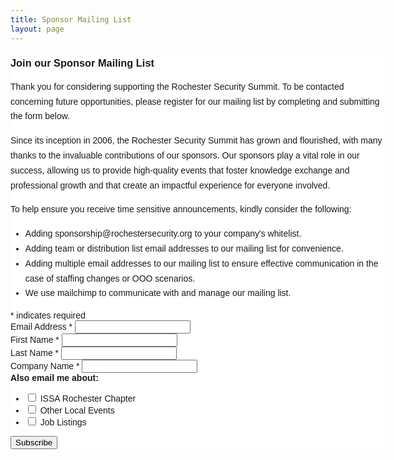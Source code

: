 ```yaml
---
title: Sponsor Mailing List
layout: page
---
```


<!-- Begin Mailchimp Signup Form -->
<link href="//cdn-images.mailchimp.com/embedcode/classic-10_7.css" rel="stylesheet" type="text/css">
<style type="text/css">
	#mc_embed_signup{background:#fff; clear:left; font:14px Helvetica,Arial,sans-serif;  width:600px;}
	/* Add your own Mailchimp form style overrides in your site stylesheet or in this style block.
	   We recommend moving this block and the preceding CSS link to the HEAD of your HTML file. */
</style>
<div id="mc_embed_signup">
<form action="https://rocissa.us10.list-manage.com/subscribe/post?u=d959327774f7ee5c2ce9d4f38&amp;id=ea5d0e85ab" method="post" id="mc-embedded-subscribe-form" name="mc-embedded-subscribe-form" class="validate" target="_blank" novalidate>
    <div id="mc_embed_signup_scroll">
	<h3>Join our Sponsor Mailing List</h3>

<p style="margin: 0 0 15px 0; font-size: 14px; line-height: 1.7em;">Thank you for considering supporting the Rochester Security Summit. To be contacted concerning future opportunities, please register for our mailing list by completing and submitting the form below.</p>

<p style="margin: 0 0 15px 0; font-size: 14px; line-height: 1.7em;">Since its inception in 2006, the Rochester Security Summit has grown and flourished, with many thanks to the invaluable contributions of our sponsors. Our sponsors play a vital role in our success, allowing us to provide high-quality events that foster knowledge exchange and professional growth and that create an impactful experience for everyone involved.</p>

<p style="margin: 0 0 15px 0; font-size: 14px; line-height: 1.7em;">To help ensure you receive time sensitive announcements, kindly consider the following:</p>

<ul style="margin: 0 0 15px 0; font-size: 14px; line-height: 1.7em;">
	<li>Adding sponsorship@rochestersecurity.org to your company's whitelist.</li>
    <li>Adding team or distribution list email addresses to our mailing list for convenience.</li>
    <li>Adding multiple email addresses to our mailing list to ensure effective communication in the case of staffing changes or OOO scenarios.</li>
    <li>We use mailchimp to communicate with and manage our mailing list.</li>
</ul>

<div class="indicates-required"><span class="asterisk">*</span> indicates required</div>
<div class="mc-field-group">
	<label for="mce-EMAIL">Email Address  <span class="asterisk">*</span>
</label>
	<input type="email" value="" name="EMAIL" class="required email" id="mce-EMAIL">
</div>
<div class="mc-field-group">
	<label for="mce-FNAME">First Name  <span class="asterisk">*</span></label>
	<input type="text" value="" name="FNAME" class="required" id="mce-FNAME">
</div>
<div class="mc-field-group">
	<label for="mce-LNAME">Last Name  <span class="asterisk">*</span></label>
	<input type="text" value="" name="LNAME" class="required" id="mce-LNAME">
</div>
<div class="mc-field-group">
	<label for="mce-MMERGE5">Company Name  <span class="asterisk">*</span></label>
	<input type="text" value="" name="MMERGE5" class="required" id="mce-MMERGE5">
</div>
<div class="mc-field-group input-group">
    <strong>Also email me about:</strong>
    <ul><li style="display: none"><input type="checkbox" value="1" name="group[364752][1]" id="mce-group[364752]-364752-0" checked><label for="mce-group[364752]-364752-0">Rochester Security Summit</label></li>
<li><input type="checkbox" value="2" name="group[364752][2]" id="mce-group[364752]-364752-1"><label for="mce-group[364752]-364752-1"> ISSA Rochester Chapter</label></li>
<li><input type="checkbox" value="4" name="group[364752][4]" id="mce-group[364752]-364752-2"><label for="mce-group[364752]-364752-2"> Other Local Events</label></li>
<li><input type="checkbox" value="8" name="group[364752][8]" id="mce-group[364752]-364752-3"><label for="mce-group[364752]-364752-3"> Job Listings</label></li>
<li style="display: none"><input type="checkbox" value="16" name="group[364752][16]" id="mce-group[364752]-364752-4" checked><label for="mce-group[364752]-364752-4">Sponsorship Opportunities</label></li>
</ul>
</div>
	<div id="mce-responses" class="clearfix">
		<div class="response" id="mce-error-response" style="display:none">An error occurred</div>
		<div class="response" id="mce-success-response" style="display:none">Thank you for subscribing!</div>
	</div>    <!-- real people should not fill this in and expect good things - do not remove this or risk form bot signups-->
    <div style="position: absolute; left: -5000px;" aria-hidden="true"><input type="text" name="b_d959327774f7ee5c2ce9d4f38_ea5d0e85ab" tabindex="-1" value=""></div>
    <div class="clearfix"><input type="submit" value="Subscribe" name="subscribe" id="mc-embedded-subscribe" class="button"></div>
    </div>
</form>
</div>
<script type='text/javascript' src='//s3.amazonaws.com/downloads.mailchimp.com/js/mc-validate.js'></script><script type='text/javascript'>(function($) {window.fnames = new Array(); window.ftypes = new Array();fnames[0]='EMAIL';ftypes[0]='email';fnames[1]='FNAME';ftypes[1]='text';fnames[2]='LNAME';ftypes[2]='text';fnames[3]='ADDRESS';ftypes[3]='address';fnames[4]='PHONE';ftypes[4]='phone';fnames[5]='MMERGE5';ftypes[5]='text';}(jQuery));var $mcj = jQuery.noConflict(true);</script>
<!--End mc_embed_signup-->